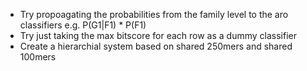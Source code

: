 - Try propoagating the probabilities from the family level to the aro classifiers e.g. P(G1|F1) * P(F1)
- Try just taking the max bitscore for each row as a dummy classifier
- Create a hierarchial system based on shared 250mers and shared 100mers
